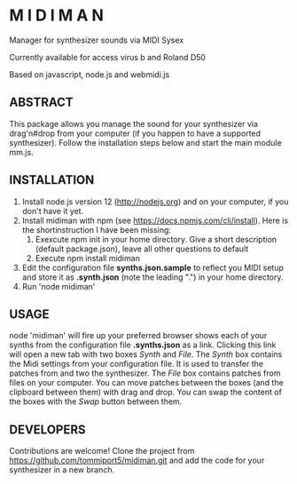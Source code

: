 # M I D I M A N

Manager for synthesizer sounds via MIDI Sysex

Currently available for access virus b and Roland D50

Based on javascript, node.js and webmidi.js

## ABSTRACT

This package allows you manage the sound for your synthesizer via drag'n#drop from your computer (if you happen to have a supported synthesizer).
Follow the installation steps below and start the main module mm.js. 

## INSTALLATION

1. Install node.js version 12 (http://nodejs.org) and on your computer, if you don't have it yet.
1. Install midiman with npm (see https://docs.npmjs.com/cli/install).
    Here is the shortinstruction I have been missing:
    1. Exexcute npm init in your home directory. Give a short description (default package.json), leave all other questions to default
    1. Execute npm install midiman
1. Edit the configuration file **synths.json.sample** to reflect you MIDI setup and store it as **.synth.json** (note the leading ".") in your home directory.
1. Run 'node midiman'

## USAGE

node 'midiman' will fire up your preferred browser shows each of your synths from the configuration file **.synths.json** as a link.
Clicking this link will open a new tab with two boxes _Synth_ and _File_.
The _Synth_ box contains the Midi settings from your configuration file. It is used to transfer the patches from and two the synthesizer.
The _File_ box contains patches from files on your computer.
You can move patches between the boxes (and the clipboard between them) with drag and drop.
You can swap the content of the boxes with the _Swap_ button between them.

## DEVELOPERS

Contributions are welcome! Clone the project from https://github.com/tommiport5/midiman.git and add the code for your synthesizer in a new branch.
